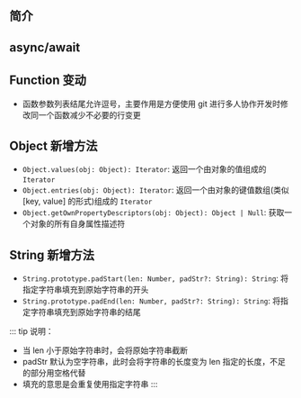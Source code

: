 ## 简介


## async/await


## Function 变动

+ 函数参数列表结尾允许逗号，主要作用是方便使用 git 进行多人协作开发时修改同一个函数减少不必要的行变更

## Object 新增方法

+ `Object.values(obj: Object): Iterator`: 返回一个由对象的值组成的 `Iterator`
+ `Object.entries(obj: Object): Iterator`: 返回一个由对象的键值数组(类似 [key, value] 的形式)组成的 `Iterator`
+ `Object.getOwnPropertyDescriptors(obj: Object): Object | Null`: 获取一个对象的所有自身属性描述符

## String 新增方法

+ `String.prototype.padStart(len: Number, padStr?: String): String`: 将指定字符串填充到原始字符串的开头
+ `String.prototype.padEnd(len: Number, padStr?: String): String`: 将指定字符串填充到原始字符串的结尾

::: tip 说明：
+ 当 len 小于原始字符串时，会将原始字符串截断
+ padStr 默认为空字符串，此时会将字符串的长度变为 len 指定的长度，不足的部分用空格代替
+ 填充的意思是会重复使用指定字符串
:::